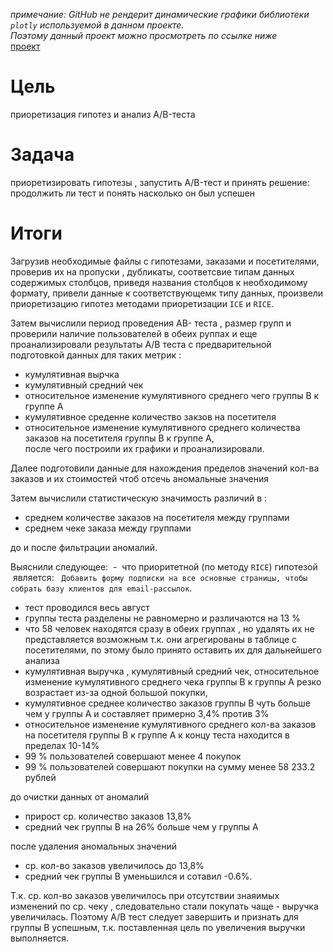 *примечание: GitHub не рендерит динамические графики библиотеки `plotly` используемой в данном проекте.   
Поэтому данный проект можно просмотреть по ссылке ниже*    
[проект](https://nbviewer.org/github/Jelezo/Practicum_projects/blob/ea1569c74c8301b27e790f67c2a306ca71b9d05a/prioritet_hypotesys_ab_test/prioritet_hypotesys_and_ab_test.ipynb)


# Цель 
приоретизация гипотез и анализ A/B-теста    

# Задача
приоретизировать гипотезы , запустить A/B-тест и принять решение: продолжить ли тест и понять насколько он был успешен

# Итоги
Загрузив необходимые файлы с гипотезами, заказами и посетителями,   
проверив их на пропуски , дубликаты, соответсвие типам данных содержимых столбцов,
приведя названия столбцов к необходимому формату, привели данные к соответствующемк типу данных, 
произвели приоретизацию гипотез методами приоретизации `ICE` и `RICE`.  

Затем вычислили период проведения AB- теста , размер групп и проверили наличие пользователей в обеих руппах и еще проанализировали результаты A/B теста с предварительной подготовкой данных для таких метрик : 
 - кумулятивная вырчка 
- кумулятивный средний чек
- относительное изменение кумулятивного среднего чего группы В к группе А
- кумулятивное среденне количество закзов на посетителя
- относительное изменение кумулятивного среднего количества заказов на посетителя группы В к группе А,   
после чего построили их графики и проанализировали.

Далее подготовили данные для нахождения пределов значений кол-ва заказов и их стоимостей чтоб отсечь аномальные значения

Затем вычислили статистическую значимость различий в :
- среднем количестве заказов на посетителя между группами
- среднем чеке заказа между группами

до и после фильтрации аномалий.


Выяснили следующее:
 -  что приоритетной (по методу `RICE`) гипотезой  является:  
`Добавить форму подписки на все основные страницы, чтобы собрать базу клиентов для email-рассылок`.  



- тест проводился весь август
- группы теста разделены не равномерно и различаются на 13 %
- что 58 человек находятся сразу в обеих группах , но удалять их не представляется возможным т.к. они агрегированы в таблице с посетителями, по этому было принято оставить их для дальнейшего анализа
- кумулятивная выручка , кумулятивный средний чек, относительное изменение кумулятивного среднего чека группы В к группы А резко возрастает из-за одной большой покупки,
- кумулятивное среднее количество заказов группы В чуть больше чем у группы А и составляет примерно 3,4% против 3%
- относительное изменение кумулятивного среднего кол-ва заказов на посетителя группы В к группе А к концу теста находится в пределах 10-14%
- 99 % пользователей совершают менее 4 покупок
- 99 % пользователей совершают покупки  на сумму менее 58 233.2 рублей

до очистки данных от аномалий 
- прирост ср. количество заказов 13,8% 
- средний чек группы В на 26% больше чем у группы А

после удаления аномальных значений
- ср. кол-во заказов увеличилось до 13,8%
- средний чек группы B уменьшился и сотавил -0.6%.

Т.к. ср. кол-во заказов увеличилось при отсутствии знаяимых изменений по ср. чеку , следовательно стали покупать чаще - выручка увеличилась. 
Поэтому А/В тест  следует завершить и признать для группы В успешным, т.к. поставленная цель по  увеличения выручки выполняется.

